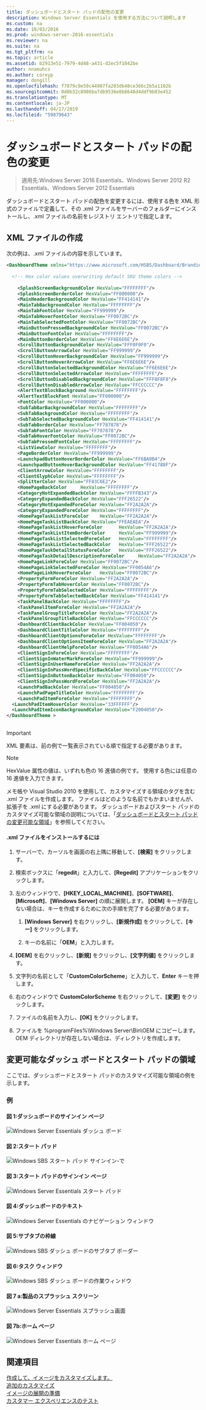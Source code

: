 ```yaml
---
title: ダッシュボードとスタート パッドの配色の変更
description: Windows Server Essentials を使用する方法について説明します
ms.custom: na
ms.date: 10/03/2016
ms.prod: windows-server-2016-essentials
ms.reviewer: na
ms.suite: na
ms.tgt_pltfrm: na
ms.topic: article
ms.assetid: b2913e51-7979-4d48-a431-d2ec5f1042be
author: nnamuhcs
ms.author: coreyp
manager: dongill
ms.openlocfilehash: f7079c9e59c44907fa203db48ce366c2b5a1102b
ms.sourcegitcommit: 0d0b32c8986ba7db9536e0b8648d4ddf9b03e452
ms.translationtype: MT
ms.contentlocale: ja-JP
ms.lasthandoff: 04/17/2019
ms.locfileid: "59879643"
---
```

# <a name="change-the-color-scheme-of-the-dashboard-and-launchpad"></a>ダッシュボードとスタート パッドの配色の変更

>適用先:Windows Server 2016 Essentials、Windows Server 2012 R2 Essentials、Windows Server 2012 Essentials

ダッシュボードとスタート パッドの配色を変更するには、使用する色を XML 形式のファイルで定義して、その .xml ファイルをサーバーのフォルダーにインストールし、.xml ファイルの名前をレジストリ エントリで指定します。  
  
## <a name="create-the-xml-file"></a>XML ファイルの作成  
 次の例は、.xml ファイルの内容を示しています。  
  
```xml  
<DashboardTheme xmlns="https://www.microsoft.com/HSBS/Dashboard/Branding/2010">  
  
  <!-- Hex color values overwriting default SKU theme colors -->  
  
    <SplashScreenBackgroundColor HexValue="FFFFFFFF"/>  
    <SplashScreenBorderColor HexValue="FF000000"/>  
    <MainHeaderBackgroundColor HexValue="FF414141"/>  
    <MainTabBackgroundColor HexValue="FFFFFFFF"/>  
    <MainTabFontColor HexValue="FF999999"/>  
    <MainTabHoverFontColor HexValue="FF0072BC"/>  
    <MainTabSelectedFontColor HexValue="FF0072BC"/>  
    <MainButtonPressedBackgroundColor HexValue="FF0072BC"/>  
    <MainButtonFontColor HexValue="FFFFFFFF"/>  
    <MainButtonBorderColor HexValue="FF6E6E6E"/>  
    <ScrollButtonBackgroundColor HexValue="FFF0F0F0"/>  
    <ScrollButtonArrowColor HexValue="FF999999"/>  
    <ScrollButtonHoverBackgroundColor HexValue="FF999999"/>  
    <ScrollButtonHoverArrowColor HexValue="FF6E6E6E"/>  
    <ScrollButtonSelectedBackgroundColor HexValue="FF6E6E6E"/>  
    <ScrollButtonSelectedArrowColor HexValue="FFFFFFFF"/>  
    <ScrollButtonDisabledBackgroundColor HexValue="FFF8F8F8"/>  
    <ScrollButtonDisabledArrowColor HexValue="FFCCCCCC"/>  
    <AlertTextBlockBackground HexValue="FFFFFFFF"/>  
    <AlertTextBlockFont HexValue="FF000000"/>  
    <FontColor HexValue="FF000000"/>  
    <SubTabBarBackgroundColor HexValue="FFFFFFFF"/>  
    <SubTabBackgroundColor HexValue="FFFFFFFF"/>  
    <SubTabSelectedBackgroundColor HexValue="FF414141"/>  
    <SubTabBorderColor HexValue="FF787878"/>  
    <SubTabFontColor HexValue="FF787878"/>  
    <SubTabHoverFontColor HexValue="FF0072BC"/>  
    <SubTabPressedFontColor HexValue="FFFFFFFF"/>  
    <ListViewColor HexValue="FFFFFFFF"/>  
    <PageBorderColor HexValue="FF999999"/>      
    <LaunchpadButtonHoverBorderColor HexValue="FF6BA0B4"/>  
    <LaunchpadButtonHoverBackgroundColor HexValue="FF41788F"/>  
    <ClientArrowColor HexValue="FFFFFFFF"/>  
    <ClientGlyphColor HexValue="FFFFFFFF"/>  
    <SplitterColor HexValue="FF83C6E2"/>  
    <HomePageBackColor     HexValue="FFFFFFFF"/>  
    <CategoryNotExpandedBackColor HexValue="FFFFB343"/>  
    <CategoryExpandedBackColor HexValue="FFF26522"/>  
    <CategoryNotExpandedForeColor HexValue="FF2A2A2A"/>  
    <CategoryExpandedForeColor HexValue="FFFFFFFF"/>  
    <HomePageTaskListForeColor    HexValue="FF2A2A2A"/>  
    <HomePageTaskListBackColor HexValue="FFEAEAEA"/>  
    <HomePageTaskListHoverForeColor      HexValue="FF2A2A2A"/>  
    <HomePageTaskListItemBorderColor     HexValue="FF999999"/>  
    <HomePageTaskListSelectedForeColor   HexValue="FFFFFFFF"/>  
    <HomePageTaskListSelectedBackColor   HexValue="FFF26522"/>  
    <HomePageTaskDetailStatusForeColor   HexValue="FFF26522"/>  
    <HomePageTaskDetailDescriptionForeColor     HexValue="FF2A2A2A"/>  
    <HomePageLinkForeColor HexValue="FF0072BC"/>  
    <HomePageLinkSelectedForeColor HexValue="FF0054A6"/>  
    <HomePageLinkHoverForeColor   HexValue="FF0072BC"/>  
    <PropertyFormForeColor HexValue="FF2A2A2A"/>  
    <PropertyFormTabHoverColor HexValue="FF0072BC"/>  
    <PropertyFormTabSelectedColor HexValue="FFFFFFFF"/>  
    <PropertyFormTabSelectedBackColor HexValue="FF414141"/>  
    <TaskPanelBackColor HexValue="FFFFFFFF"/>  
    <TaskPanelItemForeColor HexValue="FF2A2A2A"/>  
    <TaskPanelGroupTitleForeColor HexValue="FF2A2A2A"/>  
    <TaskPanelGroupTitleBackColor HexValue="FFCCCCCC"/>  
    <DashboardClientBackColor HexValue="FF004050"/>  
    <DashboardClientTitleColor HexValue="FFFFFFFF"/>  
    <DashboardClientOptionsForeColor HexValue="FFFFFFFF"/>  
    <DashboardClientOptionsItemForeColor HexValue="FF2A2A2A"/>  
    <DashboardClientHelpForeColor HexValue="FF0054A6"/>  
    <ClientSignInForeColor HexValue="FFFFFFFF"/>  
    <ClientSignInWaterMarkForeColor HexValue="FF999999"/>  
    <ClientSignInUserNameForeColor HexValue="FF2A2A2A"/>  
    <ClientSignInPassWordSpecificBackColor HexValue="FFCCCCCC"/>  
    <ClientSignInButtonBackColor HexValue="FF004050"/>  
    <ClientSignInPassWordForeColor HexValue="FF2A2A2A"/>  
    <LaunchPadBackColor HexValue="FF004050"/>  
    <LaunchPadPageTitleColor HexValue="FFFFFFFF"/>  
    <LaunchPadItemForeColor HexValue="FFFFFFFF"/>  
  <LaunchPadItemHoverColor HexValue="33FFFFFF"/>  
  <LaunchPadItemIconBackgroundColor HexValue="F2004050"/>  
</DashboardTheme >  
  
```  
  
> [!IMPORTANT]
>  XML 要素は、前の例で一覧表示されている順で指定する必要があります。  
  
> [!NOTE]
>  HexValue 属性の値は、いずれも色の 16 進値の例です。 使用する色には任意の 16 進値を入力できます。  
  
 メモ帳や Visual Studio 2010 を使用して、カスタマイズする領域のタグを含む .xml ファイルを作成します。 ファイルはどのような名前でもかまいませんが、拡張子を .xml にする必要があります。 ダッシュボードおよびスタート パッドのカスタマイズ可能な領域の説明については、「[ダッシュボードとスタート パッドの変更可能な領域](Change-the-Color-Scheme-of-the-Dashboard-and-Launchpad.md#BKMK_Dashboard)」を参照してください。  
  
#### <a name="to-install-the-xml-file"></a>.xml ファイルをインストールするには  
  
1.  サーバーで、カーソルを画面の右上隅に移動して、**[検索]** をクリックします。  
  
2.  検索ボックスに「**regedit**」と入力して、**[Regedit]** アプリケーションをクリックします。  
  
3.  左のウィンドウで、**[HKEY_LOCAL_MACHINE]**、**[SOFTWARE]**、**[Microsoft]**、**[Windows Server]** の順に展開します。 **[OEM]** キーが存在しない場合は、キーを作成するために次の手順を完了する必要があります。  
  
    1.  **[Windows Server]** を右クリックし、**[新規作成]** をクリックして、**[キー]** をクリックします。  
  
    2.  キーの名前に「**OEM**」と入力します。  
  
4.  **[OEM]** を右クリックし、**[新規]** をクリックし、**[文字列値]** をクリックします。  
  
5.  文字列の名前として「**CustomColorScheme**」と入力して、**Enter** キーを押します。  
  
6.  右のウィンドウで **CustomColorScheme** を右クリックして、**[変更]** をクリックします。  
  
7.  ファイルの名前を入力し、**[OK]** をクリックします。  
  
8.  ファイルを %programFiles%\Windows Server\Bin\OEM にコピーします。 OEM ディレクトリが存在しない場合は、ディレクトリを作成します。  
  
##  <a name="BKMK_Dashboard"></a> 変更可能なダッシュ ボードとスタート パッドの領域  
 ここでは、ダッシュボードとスタート パッドのカスタマイズ可能な領域の例を示します。  
  
### <a name="examples"></a>例  
  
####  <a name="BKMK_Figure1"></a> 図 1:ダッシュボードのサインイン ページ  
 ![Windows Server Essentials ダッシュ ボード](media/SBS8_ADK_Dashboard_Signin_RC.png "SBS8_ADK_Dashboard_Signin_RC")  
  
####  <a name="BKMK_Figure2"></a> 図 2:スタート パッド  
 ![Windows SBS スタート パッド サインイン&#45;で](media/SBS8_ADK_LaunchpadSignin2.png "SBS8_ADK_LaunchpadSignin2")  
  
####  <a name="BKMK_Figure3"></a> 図 3:スタート パッドのサインイン ページ  
 ![Windows Server Essentials スタート パッド](media/SBS8_ADK_Launchpad_Signin_RC.png "SBS8_ADK_Launchpad_Signin_RC")  
  
####  <a name="BKMK_Figure4"></a> 図 4:ダッシュボードのテキスト  
 ![Windows Server Essentials のナビゲーション ウィンドウ](media/SBS8_ADK_Navigation_RC.png "SBS8_ADK_Navigation_RC")  
  
####  <a name="BKMK_Figure5"></a> 図 5:サブタブの枠線  
 ![Windows SBS ダッシュ ボードのサブタブ ボーダー](media/SBS8_ADK_DashboardSubtabborder.png "SBS8_ADK_DashboardSubtabborder")  
  
####  <a name="BKMK_Figure6"></a> 図 6:タスク ウィンドウ  
 ![Windows SBS ダッシュ ボードの作業ウィンドウ](media/SBS8_ADK_DashboardTaskPane.png "SBS8_ADK_DashboardTaskPane")  
  
####  <a name="BKMK_Figure9"></a> 図 7 a:製品のスプラッシュ スクリーン  
 ![Windows Server Essentials スプラッシュ画面](media/SBS8_ADK_productspalshscreen_RC.png "SBS8_ADK_productspalshscreen_RC")  
  
#### <a name="figure-7b-home-page"></a>図 7b:ホーム ページ  
 ![Windows Server Essentials ホーム ページ](media/SBS8_ADK_Dashboard_HomePage_RC.png "SBS8_ADK_Dashboard_HomePage_RC")  
  
## <a name="see-also"></a>関連項目  
 [作成して、イメージをカスタマイズします。](Creating-and-Customizing-the-Image.md)   
 [追加のカスタマイズ](Additional-Customizations.md)   
 [イメージの展開の準備](Preparing-the-Image-for-Deployment.md)   
 [カスタマー エクスペリエンスのテスト](Testing-the-Customer-Experience.md)